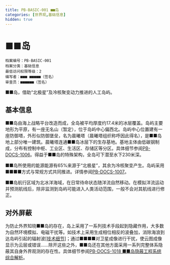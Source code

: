```yaml
---
title: PB-BASIC-001 ■■岛
categories: [世界观,基础信息]
hidden: true
---
```


# ■■岛
```
档案编号：PB-BASIC-001
档案分类：基础信息
最低访问权限等级：2
编写者：■■■ ■■■■■（签名）
审查员：■■■■■■（签名）
```

■■岛，借助“北极星”及冷核聚变动力推进的人工岛屿。

## 基本信息

■■岛由海上战略平台改造而成，全岛被平均厚度约17.4米的冰层覆盖。岛屿主要地形为平原，有一座无名山（暂定），位于岛屿中心偏西北。岛屿中心位置建有一座防御塔，外形似防御堡垒，名为晨曦塔（晨曦塔组织称呼因此得名），是■■岛地上部分唯一建筑。晨曦塔连通■■岛冰层下的生存基地。基地主体由低碳钢制成，分布有控制中枢、工业区、生活区、存储区等分区。具体细节参阅[PB-DOCS-1006](/world/Authorization)。得益于■■岛的特殊架构，全岛可下潜至水下230米深。

■■岛所使用的能源能源有65%来源于“北极星”，其余为冷核聚变产生。岛屿采用■■■■方式与常规方式共同推进。详情参阅[PB-DOCS-1007](/world/Authorization)。

■■岛航行区域为北冰洋海域，在日常待命状态随洋流自然移动。在模拟洋流运动并预测航线后，除非监测到岛屿可能进入人类活动范围，一般不会对其航线进行修正。

## 对外屏蔽

为防止外界知晓■■岛的存在，岛上采用了一系列技术手段起到隐藏作用，大多数为自然环境模拟、电磁干扰等。如技术上采用生成相位相反的波叠加，消除海浪到达岛屿引起的辐射波[[技术细节]](http://anthropology.mit.edu/sites/default/files/documents/helmreich_how_to_hide_an_island.pdf)；通过■■■■对卫星成像进行干扰，使云图成像显示为云层或错误……除开这些之外，■■岛还在其他方面采用一系列完整体系隐蔽其自身外界观测的存在性。具体细节参阅[PB-DOCS-1018 ■■岛隐蔽工程系统综合解析](/world/Authorization)。